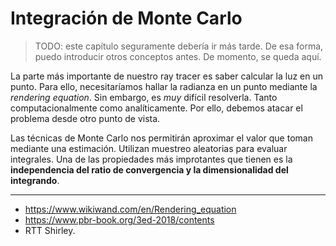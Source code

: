# Integración de Monte Carlo

> TODO: este capítulo seguramente debería ir más tarde. De esa forma, puedo introducir otros conceptos antes. De momento, se queda aquí.

La parte más importante de nuestro ray tracer es saber calcular la luz en un punto. Para ello, necesitaríamos hallar la radianza en un punto mediante la *rendering equation*. Sin embargo, es *muy* difícil resolverla. Tanto computacionalmente como analíticamente. Por ello, debemos atacar el problema desde otro punto de vista.

Las técnicas de Monte Carlo nos permitirán aproximar el valor que toman mediante una estimación. Utilizan muestreo aleatorias para evaluar integrales. Una de las propiedades más improtantes que tienen es la **independencia del ratio de convergencia y la dimensionalidad del integrando**.

<hr>

- https://www.wikiwand.com/en/Rendering_equation
- https://www.pbr-book.org/3ed-2018/contents
- RTT Shirley.